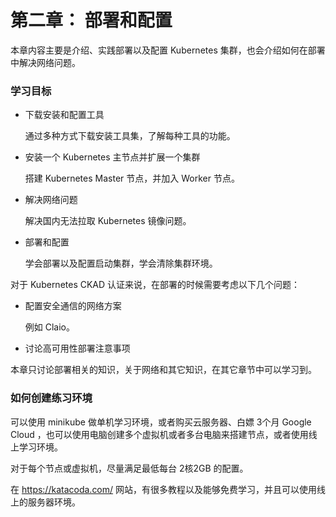 # 第二章： 部署和配置

本章内容主要是介绍、实践部署以及配置 Kubernetes 集群，也会介绍如何在部署中解决网络问题。



### 学习目标

* 下载安装和配置工具

  通过多种方式下载安装工具集，了解每种工具的功能。

* 安装一个 Kubernetes 主节点并扩展一个集群

  搭建 Kubernetes Master 节点，并加入 Worker 节点。

* 解决网络问题

  解决国内无法拉取 Kubernetes 镜像问题。

* 部署和配置

  学会部署以及配置启动集群，学会清除集群环境。



对于 Kubernetes CKAD 认证来说，在部署的时候需要考虑以下几个问题：

* 配置安全通信的网络方案

  例如 Claio。

* 讨论高可用性部署注意事项

本章只讨论部署相关的知识，关于网络和其它知识，在其它章节中可以学习到。



### 如何创建练习环境

可以使用 minikube 做单机学习环境，或者购买云服务器、白嫖 3个月 Google Cloud ，也可以使用电脑创建多个虚拟机或者多台电脑来搭建节点，或者使用线上学习环境。

对于每个节点或虚拟机，尽量满足最低每台 2核2GB 的配置。 

在 https://katacoda.com/ 网站，有很多教程以及能够免费学习，并且可以使用线上的服务器环境。

